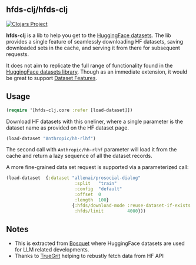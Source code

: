 ## hfds-clj/hfds-clj

[![Clojars Project](https://img.shields.io/clojars/v/io.github.zmedelis/hfds-clj.svg)](https://clojars.org/io.github.zmedelis/hfds-clj)

**hfds-clj** is a lib to help you get to the [HuggingFace datasets](https://huggingface.co/datasets). The lib provides a single feature of seamlessly downloading HF datasets, saving downloaded sets in the cache, and serving it from there for subsequent requests.

It does not aim to replicate the full range of functionality found in the [HuggingFace datasets library](https://huggingface.co/docs/datasets/v2.14.5/en/index). Though as an immediate extension, it would be great to support [Dataset Features](https://huggingface.co/docs/datasets/v2.14.5/en/about_dataset_features).

## Usage

```clojure
(require '[hfds-clj.core :refer [load-dataset]])
```

Download HF datasets with this oneliner, where a single parameter is the dataset name as provided on the HF dataset page.

```clojure
(load-dataset "Anthropic/hh-rlhf")
```
The second call with `Anthropic/hh-rlhf` parameter will load it from the cache and return a lazy sequence of all the dataset records.

A more fine-grained data set request is supported via a parameterized call:

```clojure
(load-dataset  {:dataset "allenai/prosocial-dialog"
                          :split   "train"
                          :config  "default"
                          :offset  0
                          :length  100}
                         {:hfds/download-mode :reuse-dataset-if-exists
                          :hfds/limit         4000}))

```

## Notes

* This is extracted from [Bosquet](https://github.com/zmedelis/bosquet) where HuggingFace datasets are used for LLM related developments.
* Thanks to [TrueGrit](https://github.com/KingMob/TrueGrit) helping to rebustly fetch data from HF API
